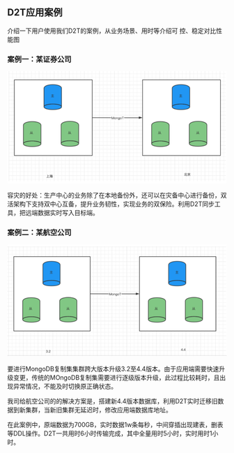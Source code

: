 
## D2T应用案例

介绍一下用户使用我们D2T的案例，从业务场景、用时等介绍可 控、稳定对比性能图

### 案例一：某证券公司

![img_5.png](../../images/documentDataTransferImages/img_5.png)

容灾的好处：生产中心的业务除了在本地备份外，还可以在灾备中心进行备份，双活架构下支持双中心互备，提升业务韧性，实现业务的双保险。利用D2T同步工具，把远端数据实时写入目标端。




### 案例二：某航空公司

![img_6.png](../../images/documentDataTransferImages/img_6.png)


要进行MongoDB复制集集群跨大版本升级3.2至4.4版本。由于应用端需要快速升级变更，传统的MOngoDB复制集需要进行逐级版本升级，此过程比较耗时，且出现异常情况，不能及时切换原正确状态。




我司给航空公司的的解决方案是，搭建新4.4版本数据库，利用D2T实时迁移旧数据到新集群，当新旧集群无延迟时，修改应用端数据库地址。




在此案例中，原端数据为700GB，实时数据1w条每秒，中间穿插出现建表，删表等DDL操作。D2T一共用时6小时传输完成，其中全量用时5小时，实时用时1小时。




